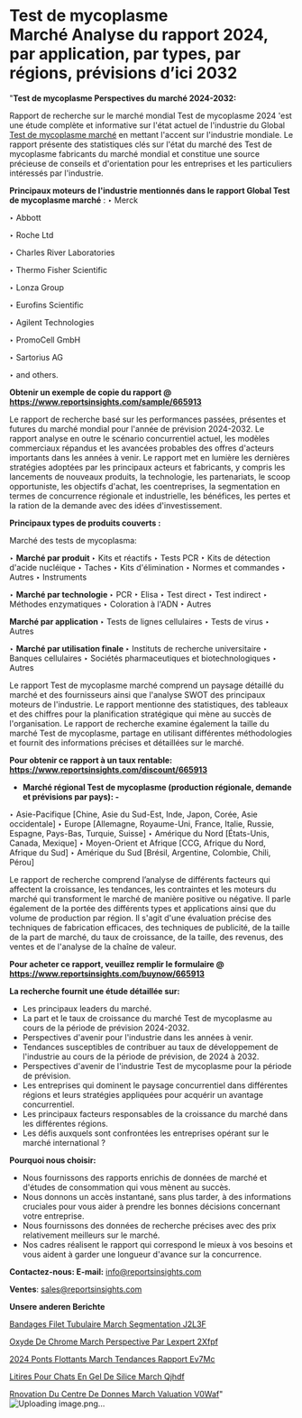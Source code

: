# Test de mycoplasme Marché Analyse du rapport 2024, par application, par types, par régions, prévisions d’ici 2032

"<strong>Test de mycoplasme Perspectives du marché 2024-2032:</strong>

Rapport de recherche sur le marché mondial Test de mycoplasme 2024 'est une étude complète et informative sur l'état actuel de l'industrie du Global <a href=https://www.reportsinsights.com/sample/665913>Test de mycoplasme marché</a> en mettant l'accent sur l'industrie mondiale. Le rapport présente des statistiques clés sur l'état du marché des Test de mycoplasme fabricants du marché mondial et constitue une source précieuse de conseils et d'orientation pour les entreprises et les particuliers intéressés par l'industrie.

<strong>Principaux moteurs de l'industrie mentionnés dans le rapport Global Test de mycoplasme marché</strong> :
‣ Merck

‣ Abbott

‣ Roche Ltd

‣ Charles River Laboratories

‣ Thermo Fisher Scientific

‣ Lonza Group

‣ Eurofins Scientific

‣ Agilent Technologies

‣ PromoCell GmbH

‣ Sartorius AG

‣ and others.

<strong>Obtenir un exemple de copie du rapport @ <a href=https://www.reportsinsights.com/sample/665913>https://www.reportsinsights.com/sample/665913</a></strong>

Le rapport de recherche basé sur les performances passées, présentes et futures du marché mondial pour l'année de prévision 2024-2032. Le rapport analyse en outre le scénario concurrentiel actuel, les modèles commerciaux répandus et les avancées probables des offres d'acteurs importants dans les années à venir. Le rapport met en lumière les dernières stratégies adoptées par les principaux acteurs et fabricants, y compris les lancements de nouveaux produits, la technologie, les partenariats, le scoop opportuniste, les objectifs d'achat, les coentreprises, la segmentation en termes de concurrence régionale et industrielle, les bénéfices, les pertes et la ration de la demande avec des idées d'investissement.

<strong>Principaux types de produits couverts :</strong>

Marché des tests de mycoplasma:

‣  <strong> Marché par produit </strong>
‣ Kits et réactifs
‣ Tests PCR
‣ Kits de détection d'acide nucléique
‣ Taches
‣ Kits d'élimination
‣ Normes et commandes
‣ Autres
‣ Instruments

‣  <strong> Marché par technologie </strong>
‣ PCR
‣ Elisa
‣ Test direct
‣ Test indirect
‣ Méthodes enzymatiques
‣ Coloration à l'ADN
‣ Autres

<strong>Marché par application </strong>
‣ Tests de lignes cellulaires
‣ Tests de virus
‣ Autres

‣  <strong> <strong> Marché par utilisation finale </strong> </strong>
‣ Instituts de recherche universitaire
‣ Banques cellulaires
‣ Sociétés pharmaceutiques et biotechnologiques
‣ Autres

Le rapport Test de mycoplasme marché comprend un paysage détaillé du marché et des fournisseurs ainsi que l'analyse SWOT des principaux moteurs de l'industrie. Le rapport mentionne des statistiques, des tableaux et des chiffres pour la planification stratégique qui mène au succès de l'organisation. Le rapport de recherche examine également la taille du marché Test de mycoplasme, partage en utilisant différentes méthodologies et fournit des informations précises et détaillées sur le marché.

<strong>Pour obtenir ce rapport à un taux rentable: <a href=https://www.reportsinsights.com/discount/665913>https://www.reportsinsights.com/discount/665913</a></strong>
<ul>
  <li><strong>Marché régional Test de mycoplasme (production régionale, demande et prévisions par pays): -</strong></li>
</ul>
‣ Asie-Pacifique [Chine, Asie du Sud-Est, Inde, Japon, Corée, Asie occidentale]
‣ Europe [Allemagne, Royaume-Uni, France, Italie, Russie, Espagne, Pays-Bas, Turquie, Suisse]
‣ Amérique du Nord [États-Unis, Canada, Mexique]
‣ Moyen-Orient et Afrique [CCG, Afrique du Nord, Afrique du Sud]
‣ Amérique du Sud [Brésil, Argentine, Colombie, Chili, Pérou]

Le rapport de recherche comprend l’analyse de différents facteurs qui affectent la croissance, les tendances, les contraintes et les moteurs du marché qui transforment le marché de manière positive ou négative. Il parle également de la portée des différents types et applications ainsi que du volume de production par région. Il s'agit d'une évaluation précise des techniques de fabrication efficaces, des techniques de publicité, de la taille de la part de marché, du taux de croissance, de la taille, des revenus, des ventes et de l'analyse de la chaîne de valeur.

<strong>Pour acheter ce rapport, veuillez remplir le formulaire @   <a href=https://www.reportsinsights.com/buynow/665913>https://www.reportsinsights.com/buynow/665913</a></strong>

<strong>La recherche fournit une étude détaillée sur:</strong>
<ul>
  <li>Les principaux leaders du marché.</li>
  <li>La part et le taux de croissance du marché Test de mycoplasme au cours de la période de prévision 2024-2032.</li>
  <li>Perspectives d'avenir pour l'industrie dans les années à venir.</li>
  <li>Tendances susceptibles de contribuer au taux de développement de l'industrie au cours de la période de prévision, de 2024 à 2032.</li>
  <li>Perspectives d'avenir de l'industrie Test de mycoplasme pour la période de prévision.</li>
  <li>Les entreprises qui dominent le paysage concurrentiel dans différentes régions et leurs stratégies appliquées pour acquérir un avantage concurrentiel.</li>
  <li>Les principaux facteurs responsables de la croissance du marché dans les différentes régions.</li>
  <li>Les défis auxquels sont confrontées les entreprises opérant sur le marché international ?</li>
</ul>
<strong>Pourquoi nous choisir:</strong>
<ul>
  <li>Nous fournissons des rapports enrichis de données de marché et d'études de consommation qui vous mènent au succès.</li>
  <li>Nous donnons un accès instantané, sans plus tarder, à des informations cruciales pour vous aider à prendre les bonnes décisions concernant votre entreprise.</li>
  <li>Nous fournissons des données de recherche précises avec des prix relativement meilleurs sur le marché.</li>
  <li>Nos cadres réalisent le rapport qui correspond le mieux à vos besoins et vous aident à garder une longueur d'avance sur la concurrence.</li>
</ul>
<strong>Contactez-nous:
</strong><strong>E-mail:</strong> <a href=mailto:info@reportsinsights.com>info@reportsinsights.com</a>

<strong>Ventes</strong>: <a href=mailto:sales@reportsinsights.com>sales@reportsinsights.com</a>

<strong>Unsere anderen Berichte</strong>

<a href=https://www.linkedin.com/pulse/bandages-filet-tubulaire-march%C3%A9-segmentation-j2l3f/>Bandages Filet Tubulaire March Segmentation J2L3F</a>

<a href=https://www.linkedin.com/pulse/oxyde-de-chrome-march%C3%A9-perspective-par-lexpert-2xfpf/>Oxyde De Chrome March Perspective Par Lexpert 2Xfpf</a>

<a href=https://www.linkedin.com/pulse/2024-ponts-flottants-march%C3%A9-tendances-rapport-ev7mc/>2024 Ponts Flottants March Tendances Rapport Ev7Mc</a>

<a href=https://www.linkedin.com/pulse/liti%C3%A8res-pour-chats-en-gel-de-silice-march%C3%A9-qjhdf/>Litires Pour Chats En Gel De Silice March Qjhdf</a>

<a href=https://www.linkedin.com/pulse/r%C3%A9novation-du-centre-de-donn%C3%A9es-march%C3%A9-%C3%A9valuation-v0waf/>Rnovation Du Centre De Donnes March Valuation V0Waf</a>"
![Uploading image.png…]()
